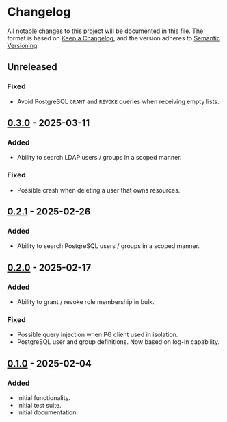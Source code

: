 # Changelog

All notable changes to this project will be documented in this file.
The format is based on [Keep a Changelog][docs-changelog], and the version adheres to [Semantic Versioning][docs-semver].


## Unreleased
### Fixed
- Avoid PostgreSQL `GRANT` and `REVOKE` queries when receiving empty lists.

## [0.3.0][changes-0.3.0] - 2025-03-11
### Added
- Ability to search LDAP users / groups in a scoped manner.
### Fixed
- Possible crash when deleting a user that owns resources.

## [0.2.1][changes-0.2.1] - 2025-02-26
### Added
- Ability to search PostgreSQL users / groups in a scoped manner.

## [0.2.0][changes-0.2.0] - 2025-02-17
### Added
- Ability to grant / revoke role membership in bulk.
### Fixed
- Possible query injection when PG client used in isolation.
- PostgreSQL user and group definitions. Now based on log-in capability.

## [0.1.0][changes-0.1.0] - 2025-02-04
### Added
- Initial functionality.
- Initial test suite.
- Initial documentation.


[changes-0.1.0]: https://github.com/canonical/postgresql-ldap-sync/releases/tag/v0.1.0
[changes-0.2.0]: https://github.com/canonical/postgresql-ldap-sync/compare/v0.1.0...v0.2.0
[changes-0.2.1]: https://github.com/canonical/postgresql-ldap-sync/compare/v0.2.0...v0.2.1
[changes-0.3.0]: https://github.com/canonical/postgresql-ldap-sync/compare/v0.2.1...v0.3.0
[docs-changelog]: https://keepachangelog.com/en/1.0.0/
[docs-semver]: https://semver.org/spec/v2.0.0.html
